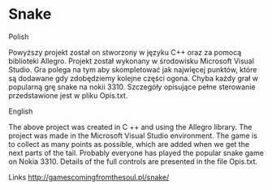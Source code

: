 # Snake

Polish

Powyższy projekt został on stworzony w języku C++ oraz za pomocą biblioteki Allegro. 
Projekt został wykonany w środowisku Microsoft Visual Studio. 
Gra polega na tym aby skompletować jak najwięcej punktów, które są dodawane gdy zdobędziemy kolejne części ogona. 
Chyba każdy grał w popularną grę snake na nokii 3310. Szczegóły opisujące pełne sterowanie przedstawione jest w pliku Opis.txt. 



English

The above project was created in C ++ and using the Allegro library.
The project was made in the Microsoft Visual Studio environment.
The game is to collect as many points as possible, which are added when we get the next parts of the tail.
Probably everyone has played the popular snake game on Nokia 3310. Details of the full controls are presented in the file Opis.txt.

Links
http://gamescomingfromthesoul.pl/snake/
